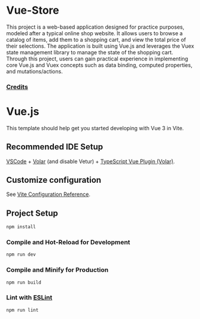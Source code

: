 # Vue-Store

This project is a web-based application designed for practice purposes, modeled after a typical online shop website. It allows users to browse a catalog of items, add them to a shopping cart, and view the total price of their selections. The application is built using Vue.js and leverages the Vuex state management library to manage the state of the shopping cart. Through this project, users can gain practical experience in implementing core Vue.js and Vuex concepts such as data binding, computed properties, and mutations/actions.

### [Credits](https://www.udemy.com/course/vuejs-2-the-complete-guide/)

# Vue.js
This template should help get you started developing with Vue 3 in Vite.

## Recommended IDE Setup

[VSCode](https://code.visualstudio.com/) + [Volar](https://marketplace.visualstudio.com/items?itemName=Vue.volar) (and disable Vetur) + [TypeScript Vue Plugin (Volar)](https://marketplace.visualstudio.com/items?itemName=Vue.vscode-typescript-vue-plugin).

## Customize configuration

See [Vite Configuration Reference](https://vitejs.dev/config/).

## Project Setup

```sh
npm install
```

### Compile and Hot-Reload for Development

```sh
npm run dev
```

### Compile and Minify for Production

```sh
npm run build
```

### Lint with [ESLint](https://eslint.org/)

```sh
npm run lint
```

